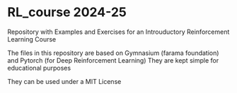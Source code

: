 # RL_course 2024-25

Repository with Examples and Exercises for an Introuductory Reinforcement Learning Course

The files in this repository are based on Gymnasium (farama foundation) and Pytorch (for Deep Reinforcement Learning)
They are kept simple for educational purposes

They can be used under a MIT License
